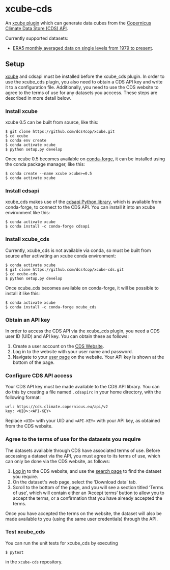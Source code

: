 # xcube-cds

An [xcube plugin](https://xcube.readthedocs.io/en/latest/plugins.html)
which can generate data cubes from the
[Copernicus Climate Data Store (CDS) API](https://cds.climate.copernicus.eu/api-how-to).

Currently supported datasets:

 - [ERA5 monthly averaged data on single levels from 1979 to present](https://cds.climate.copernicus.eu/cdsapp#!/dataset/reanalysis-era5-single-levels-monthly-means?tab=overview).

## Setup

[xcube](https://github.com/dcs4cop/xcube) and cdsapi must be installed
before the xcube_cds plugin.
In order to use the xcube_cds plugin, you also need to obtain a CDS API key
and write it to a configuration file. Additionally, you need to use the CDS
website to agree to the terms of use for any datasets you acccess. These
steps are described in more detail below.

### Install xcube

xcube 0.5 can be built from source, like this:

```
$ git clone https://github.com/dcs4cop/xcube.git
$ cd xcube
$ conda env create
$ conda activate xcube
$ python setup.py develop
```

Once xcube 0.5 becomes available on [conda-forge](https://conda-forge.org/),
it can be installed using the conda package manager, like this:

```
$ conda create --name xcube xcube>=0.5
$ conda activate xcube
```

### Install cdsapi

xcube_cds makes use of the
[cdsapi Python library](https://github.com/ecmwf/cdsapi),
which is available from conda-forge, to connect to the CDS API.
You can install it into an xcube environment like this:

```
$ conda activate xcube
$ conda install -c conda-forge cdsapi
```

### Install xcube_cds

Currently, xcube_cds is not available via conda, so must be built from source
after activating an xcube conda environment:

```
$ conda activate xcube
$ git clone https://github.com/dcs4cop/xcube-cds.git
$ cd xcube-cds
$ python setup.py develop
```

Once xcube_cds becomes available on conda-forge, it will be possible to install
it like this:

```
$ conda activate xcube
$ conda install -c conda-forge xcube_cds
```

### Obtain an API key

In order to access the CDS API via the xcube_cds plugin, you need a CDS user
ID (UID) and API key. You can obtain these as follows:

1. Create a user account on the
   [CDS Website](https://cds.climate.copernicus.eu/user/register).
2. Log in to the website with your user name and password.
3. Navigate to your [user page](https://cds.climate.copernicus.eu/user/)
   on the website. Your API key is shown at the bottom of the page.

### Configure CDS API access

Your CDS API key must be made available to the CDS API library. You can do
this by creating a file named `.cdsapirc` in your home directory, with the
following format:

```
url: https://cds.climate.copernicus.eu/api/v2
key: <UID>:<API-KEY>
```

Replace `<UID>` with your UID and `<API-KEY>` with your API key, as obtained
from the CDS website.

### Agree to the terms of use for the datasets you require

The datasets available through CDS have associated terms of use. Before
accessing a dataset via the API, you must agree to its terms of use, which
can only be done via the CDS website, as follows:

1. [Log in](https://cds.climate.copernicus.eu/user/login) to the CDS website,
   and use the
   [search page](https://cds.climate.copernicus.eu/cdsapp#!/search?type=dataset)
   to find the dataset you require.
2. On the dataset's web page, select the ‘Download data’ tab.
3. Scroll to the bottom of the page, and you will see a section titled
   ‘Terms of use’, which will contain either an ‘Accept terms’ button to
   allow you to accept the terms, or a confirmation that you have already
   accepted the terms.

Once you have accepted the terms on the website, the dataset will also be
made available to you (using the same user credentials) through the API.

### Test xcube_cds

You can run the unit tests for xcube_cds by executing

```
$ pytest
```

in the `xcube-cds` repository.
